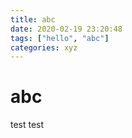 ```yaml
---
title: abc
date: 2020-02-19 23:20:48
tags: ["hello", "abc"]
categories: xyz
---
```


# abc

test test
